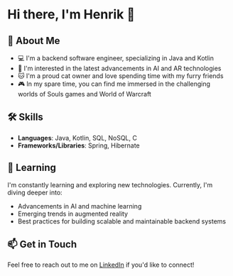 # Hi there, I'm Henrik 👋

## 🚀 About Me
- 💻 I'm a backend software engineer, specializing in Java and Kotlin
- 🤖 I'm interested in the latest advancements in AI and AR technologies
- 🐱 I'm a proud cat owner and love spending time with my furry friends
- 🎮 In my spare time, you can find me immersed in the challenging worlds of Souls games and World of Warcraft

## 🛠️ Skills
- **Languages**: Java, Kotlin, SQL, NoSQL, C
- **Frameworks/Libraries**: Spring, Hibernate

## 🌱 Learning
I'm constantly learning and exploring new technologies. Currently, I'm diving deeper into:
- Advancements in AI and machine learning
- Emerging trends in augmented reality
- Best practices for building scalable and maintainable backend systems

## 📫 Get in Touch
Feel free to reach out to me on [LinkedIn](https://de.linkedin.com/in/henrik-adamski) if you'd like to connect!
